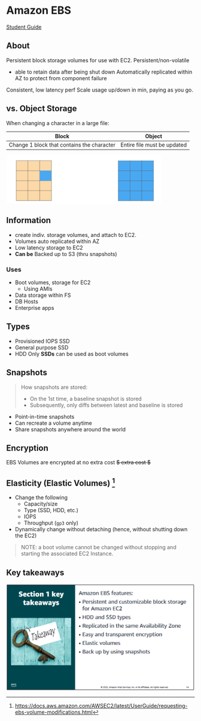 # Amazon EBS
[Student Guide](https://awsacademy.instructure.com/courses/45181/modules/items/3885315)
## About
Persistent block storage volumes for use with EC2.
Persistent/non-volatile
- able to retain data after being shut down
Automatically replicated within AZ to protect from component failure   

Consistent, low latency perf
Scale usage up/down in min, paying as you go.

## vs. Object Storage
When changing a character in a large file:

|Block|Object|
|------|-------|
|Change 1 block that contains the character|Entire file must be updated|
![](Pasted%20image%2020230628145755.png)
## Information
- create indiv. storage volumes, and attach to EC2.
- Volumes auto replicated within AZ
- Low latency storage to EC2
- **Can be** Backed up to S3 (thru snapshots)

### Uses
- Boot volumes, storage for EC2
	- Using AMIs
- Data storage within FS
- DB Hosts
- Enterprise apps

## Types
- Provisioned IOPS SSD
- General purpose SSD
- HDD
Only **SSDs** can be used as boot volumes

## Snapshots
> How snapshots are stored: 
> - On the 1st time, a baseline snapshot is stored
> - Subsequently, only diffs between latest and baseline is stored

- Point-in-time snapshots
- Can recreate a volume anytime
- Share snapshots anywhere around the world
## Encryption
EBS Volumes are encrypted at no extra cost 
<strike>$ extra cost $</strike> 
## Elasticity (Elastic Volumes) [^1] 
- Change the following
	- Capacity/size
	- Type (SSD, HDD, etc.)
	- IOPS
	- Throughput (`gp3` only)
- Dynamically change without detaching (hence, without shutting down the EC2)
> NOTE: a boot volume cannot be changed without stopping and starting the associated EC2 Instance.

## Key takeaways
![](Pasted%20image%2020230628150711.png)
[^1]: https://docs.aws.amazon.com/AWSEC2/latest/UserGuide/requesting-ebs-volume-modifications.html